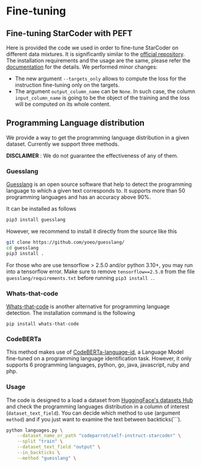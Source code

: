 # Fine-tuning

## Fine-tuning StarCoder with PEFT

Here is provided the code we used in order to fine-tune StarCoder on different data mixtures. It is significantly similar to the [official repository](https://github.com/bigcode-project/starcoder). The installation requirements and the usage are the same, please refer the [documentation](https://github.com/bigcode-project/starcoder#quickstart) for the details. We performed minor changes:
- The new argument `--targets_only` allows to compute the loss for the instruction fine-tuning only on the targets.
- The argument `output_column_name` can be `None`. In such case, the column `input_column_name` is going to be the object of the training and the loss will be computed on its whole content.

## Programming Language distribution
We provide a way to get the programming language distribution in a given dataset. Currently we support three methods.

**DISCLAIMER** : We do not guarantee the effectiveness of any of them.

### Guesslang
[Guesslang](https://github.com/yoeo/guesslang/) is an open source software that help to detect the programming language to which a given text corresponds to. It supports more than 50 programming languages and has an accuracy above 90%.

It can be installed as follows
```bash
pip3 install guesslang
```
However, we recommend to install it directly from the source like this
```bash
git clone https://github.com/yoeo/guesslang/
cd guesslang 
pip3 install .
```
For those who are use tensorflow > 2.5.0 and/or python 3.10+, you may run into a tensorflow error. Make sure to remove `tensorflow==2.5.0` from the file `guesslang/requirements.txt` before running `pip3 install .`.

### Whats-that-code
[Whats-that-code](https://github.com/matthewdeanmartin/whats_that_code) is another alternative for programming language detection. The installation command is the following
```
pip install whats-that-code
```

### CodeBERTa
This method makes use of [CodeBERTa-language-id](https://huggingface.co/huggingface/CodeBERTa-language-id), a Language Model fine-tuned on a programming language identification task. However, it only supports 6 programming languages, python, go, java, javascript, ruby and php.

### Usage
The code is designed to a load a dataset from [HuggingFace's datasets Hub](https://huggingface.co/datasets?sort=trending) and check the programming languages distribution in a column of interest (`dataset_text_field`). You can decide which method to use (argument `method`) and if you just want to examine the text between backticks(```).

```bash
python languages.py \
    --dataset_name_or_path "codeparrot/self-instruct-starcoder" \
    --split "train" \
    --dataset_text_field "output" \
    --in_backticks \
    --method "guesslang" \
```
